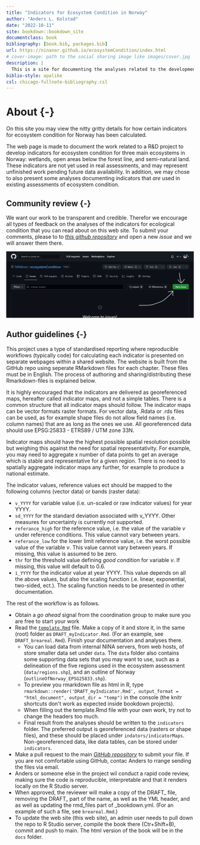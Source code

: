 ```yaml
--- 
title: "Indicators for Ecosystem Condition in Norway"
author: "Anders L. Kolstad"
date: "2022-10-11"
site: bookdown::bookdown_site
documentclass: book
bibliography: [book.bib, packages.bib]
url: https://ninanor.github.io/ecosystemCondition/index.html
# cover-image: path to the social sharing image like images/cover.jpg
description: |
  This is a site for documenting the analyses related to the development and design of ecosystem condition indicators.
biblio-style: apalike
csl: chicago-fullnote-bibliography.csl
---
```


# About {-}

On this site you may view the nitty gritty details for how certain indicators for ecosystem condition for Norway has been calculated.


The web page is made to document the work related to a R&D project to develop indicators for ecosystem condition for three main ecosystems in Norway: wetlands, open areas below the forest line, and semi-natural land. These indicators are not yet used in real assessments, and may represent unfinished work pending future data availability. In addition,  we may chose to also present some analyses documenting indicators that _are_ used in existing assessments of ecosystem condition.  


## Community review {-}

We want our work to be transparent and credible. Therefor we encourage all types of feedback on the analyses of the indicators for ecological condition that you can read about on this web site. To submit your comments, please to to [*this github repository*](https://github.com/NINAnor/ecosystemCondition/issues) and open a new _issue_ and we will answer them there. 

<img src="images/newIssue.PNG" alt="" width="600"/>

## Author guidelines {-}

This project uses a type of standardised reporting where reproducible workflows (typically code) for calculating each indicator is presented on separate webpages within a shared website. The website is built from the GitHub repo using seperate RMarkdown files for each chapter. These files must be in English. The process of authoring and sharing/distributing these Rmarkdown-files is explained below. 

It is highly encouraged that the indicators are delivered as georeferenced maps, hereafter called indicator maps, and not a simple tables. There is a common structure that all indicator maps should follow. The indicator maps can be vector formats raster formats. For vector data, .Rdata or .rds files can be used, as for example shape files do not allow field names (i.e. column names) that are as long as the ones we use. All georeferenced data should use EPSG:25833 - ETRS89 / UTM zone 33N.

Indicator maps should have the highest possible spatial resolution possible but weighing this against the need for spatial representativity. For example, you may need to aggregate x number of data points to get an average which is stable and representative for a given region. There is no need to spatially aggregate indicator maps any further, for example to produce a national estimate.

The indicator values, reference values ect should be mapped to the following columns (vector data) or bands (raster data):

* `v_YYYY` for variable value (i.e. un-scaled or raw indicator values) for year YYYY. 
* `sd_YYYY` for the standard deviation associated with v_YYYY. Other measures for uncertainty is currently not supported. 
* `referance_high` for the reference value, i.e. the value of the variable *v* under reference conditions. This value cannot vary between years.
* `referance_low` for the lower limit reference value, i.e. the worst possible value of the variable *v*. This value cannot vary between years. If missing, this value is assumed to be zero.
* `thr` for the threshold value defining *good condition* for variable *v*. If missing, this value will default to 0.6.
* `i_YYYY` for the indicator value at year YYYY. This value depends on all the above values, but also the scaling function (.e. linear, exponential, two-sided, ect.). The scaling function needs to be presented in other documentation.

The rest of the workflow is as follows.

* Obtain a _go ahead_ signal from the coordination group to make sure you are free to start your work
* Read the [`template.Rmd`](template.Rmd) file. Make a copy of it and store it, in the same (root) folder as `DRAFT_myIndicator.Rmd`. (For an example, see `DRAFT_breareal.Rmd`). Finish your documentation and analyses there. 
    + You can load data from internal NINA servers, from web hosts, of store smaller data set under `data`.
  The `data` folder also contains some supporting data sets that you may want to use, such as a delineation of the five regions used in the ecosystem assessment (`data/regions.shp`), and an outline of Norway (`outlineOfNorway_EPSG25833.shp`).
    + To preview you rmarkdown file as html in R, type `rmarkdown::render('DRAFT_myIndicator.Rmd', output_format = "html_document", output_dir = "temp")` in the console (the knitr shortcuts don't work as expected inside bookdown projects). 
    + When filling out the template.Rmd file with your own work, try not to change the headers too much.
    + Final result from the analyses should be written to the `indicators` folder. The preferred output is georeferenced data (rasters or shape files), and these should be placed under `indators/indicatorMaps`. Non-georeferenced data, like data tables, can be stored under `indicators`.
* Make a pull request to the main [*GitHub repository*](https://github.com/NINAnor/ecosystemCondition) to submit your file. If you are not comfortable using GitHub, contac Anders to rrange sending the files via email. 
* Anders or someone else in the project wil conduct a rapid code review, making sure the code is reproducible, interpretable and that it renders locally on the R Studio server.
* When approved, the reviewer will make a copy of the DRAFT_ file, removing the DRAFT_ part of the name, as well as the YML header, and as well as updating the rmd_files part of _bookdown.yml. (For an example of such a file, see `breareal.Rmd`.)
* To update the web site (this web site), an admin user needs to pull down the repo to R Studio server, compile the book there (Ctr+Shift+B), commit and push to main. The html version of the book will be in the `docs` folder.





